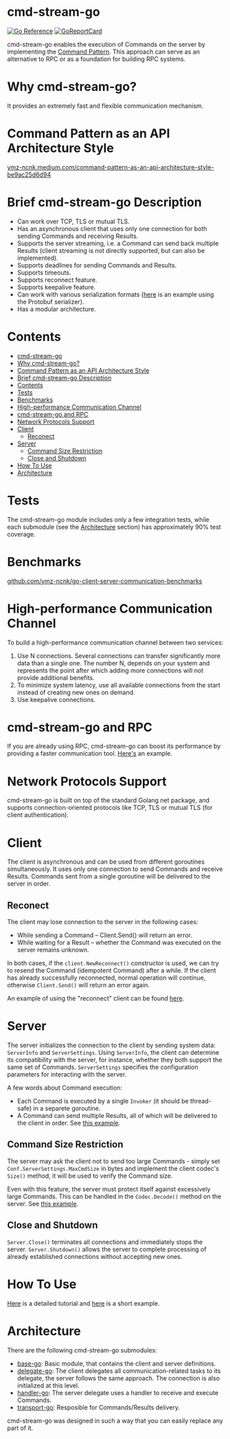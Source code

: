 # cmd-stream-go

[![Go Reference](https://pkg.go.dev/badge/github.com/cmd-stream/cmd-stream-go.svg)](https://pkg.go.dev/github.com/cmd-stream/cmd-stream-go)
[![GoReportCard](https://goreportcard.com/badge/cmd-stream/cmd-stream-go)](https://goreportcard.com/report/github.com/cmd-stream/cmd-stream-go)

cmd-stream-go enables the execution of Commands on the server by implementing 
the [Command Pattern](https://en.wikipedia.org/wiki/Command_pattern). This 
approach can serve as an alternative to RPC or as a foundation for building RPC 
systems.

# Why cmd-stream-go?
It provides an extremely fast and flexible communication mechanism.

# Command Pattern as an API Architecture Style
[ymz-ncnk.medium.com/command-pattern-as-an-api-architecture-style-be9ac25d6d94](https://ymz-ncnk.medium.com/command-pattern-as-an-api-architecture-style-be9ac25d6d94)

# Brief cmd-stream-go Description
- Can work over TCP, TLS or mutual TLS.
- Has an asynchronous client that uses only one connection for both sending 
  Commands and receiving Results.
- Supports the server streaming, i.e. a Command can send back multiple Results
  (client streaming is not directly supported, but can also be implemented).
- Supports deadlines for sending Commands and Results.
- Supports timeouts.
- Supports reconnect feature.
- Supports keepalive feature.
- Can work with various serialization formats ([here](https://github.com/cmd-stream/cmd-stream-examples-go/tree/main/standard_protobuf) is an example using the Protobuf serializer).
- Has a modular architecture.

# Contents
- [cmd-stream-go](#cmd-stream-go)
- [Why cmd-stream-go?](#why-cmd-stream-go)
- [Command Pattern as an API Architecture Style](#command-pattern-as-an-api-architecture-style)
- [Brief cmd-stream-go Description](#brief-cmd-stream-go-description)
- [Contents](#contents)
- [Tests](#tests)
- [Benchmarks](#benchmarks)
- [High-performance Communication Channel](#high-performance-communication-channel)
- [cmd-stream-go and RPC](#cmd-stream-go-and-rpc)
- [Network Protocols Support](#network-protocols-support)
- [Client](#client)
  - [Reconect](#reconect)
- [Server](#server)
  - [Command Size Restriction](#command-size-restriction)
  - [Close and Shutdown](#close-and-shutdown)
- [How To Use](#how-to-use)
- [Architecture](#architecture)

# Tests
The cmd-stream-go module includes only a few integration tests, while each 
submodule (see the [Architecture](#architecture) section) has approximately 90% 
test coverage.

# Benchmarks
[github.com/ymz-ncnk/go-client-server-communication-benchmarks](https://github.com/ymz-ncnk/go-client-server-communication-benchmarks)

# High-performance Communication Channel
To build a high-performance communication channel between two services:
1. Use N connections. Several connections can transfer significantly more
   data than a single one. The number N, depends on your system and represents 
   the point after which adding more connections will not provide additional 
   benefits.
2. To minimize system latency, use all available connections from the start 
   instead of creating new ones on demand.
3. Use keepalive connections.

# cmd-stream-go and RPC
If you are already using RPC, cmd-stream-go can boost its performance by 
providing a faster communication tool. [Here's](https://github.com/cmd-stream/cmd-stream-examples-go/tree/main/rpc) 
an example.

# Network Protocols Support
cmd-stream-go is built on top of the standard Golang net package, and supports 
connection-oriented protocols like TCP, TLS or mutual TLS (for client
authentication).

# Client
The client is asynchronous and can be used from different goroutines 
simultaneously. It uses only one connection to send Commands and receive 
Results. Commands sent from a single goroutine will be delivered to the server 
in order.

## Reconect
The client may lose connection to the server in the following cases:
- While sending a Command – Client.Send() will return an error.
- While waiting for a Result – whether the Command was executed on the server 
  remains unknown.

In both cases, if the `client.NewReconnect()` constructor is used, we can try to
resend the Command (idempotent Command) after a while. If the client has already
successfully reconnected, normal operation will continue, otherwise 
`Client.Send()` will return an error again.

An example of using the "reconnect" client can be found [here](https://github.com/cmd-stream/cmd-stream-examples-go/tree/main/reconnect).

# Server
The server initializes the connection to the client by sending system data: 
`ServerInfo` and `ServerSettings`. Using `ServerInfo`, the client can 
determine its compatibility with the server, for instance, whether they both 
support the same set of Commands. `ServerSettings` specifies the configuration 
parameters for interacting with the server.

A few words about Command execution:
- Each Command is executed by a single `Invoker` (it should be thread-safe) in 
  a separete goroutine.
- A Command can send multiple Results, all of which will be delivered to 
  the client in order. See [this example](https://github.com/cmd-stream/cmd-stream-examples-go/tree/main/multi_result).

## Command Size Restriction
The server may ask the client not to send too large Commands - simply set 
`Conf.ServerSettings.MaxCmdSize` in bytes and implement the client codec's 
`Size()` method, it will be used to verify the Command size.

Even with this feature, the server must protect itself against excessively large
Commands. This can be handled in the `Codec.Decode()` method on the server. See 
[this example](https://github.com/cmd-stream/cmd-stream-examples-go/tree/main/max_cmd_size).

## Close and Shutdown
`Server.Close()` terminates all connections and immediately stops the server. 
`Server.Shutdown()` allows the server to complete processing of already 
established connections without accepting new ones.

# How To Use
[Here](https://ymz-ncnk.medium.com/cmd-stream-go-tutorial-0276d39c91e8) is a 
detailed tutorial and [here](https://github.com/cmd-stream/cmd-stream-examples-go/tree/main/echo) 
is a short example.

# Architecture
There are the following cmd-stream-go submodules:
- [base-go](https://github.com/cmd-stream/base-go): Basic module, that contains 
  the client and server definitions.
- [delegate-go](https://github.com/cmd-stream/delegate-go): The client delegates
  all communication-related tasks to its delegate, the server follows the same 
  approach. The connection is also initialized at this level.
- [handler-go](https://github.com/cmd-stream/handler-go): The server delegate 
  uses a handler to receive and execute Commands.
- [transport-go](https://github.com/cmd-stream/transport-go): Resposible for 
  Commands/Results delivery.

cmd-stream-go was designed in such a way that you can easily replace any part of 
it.